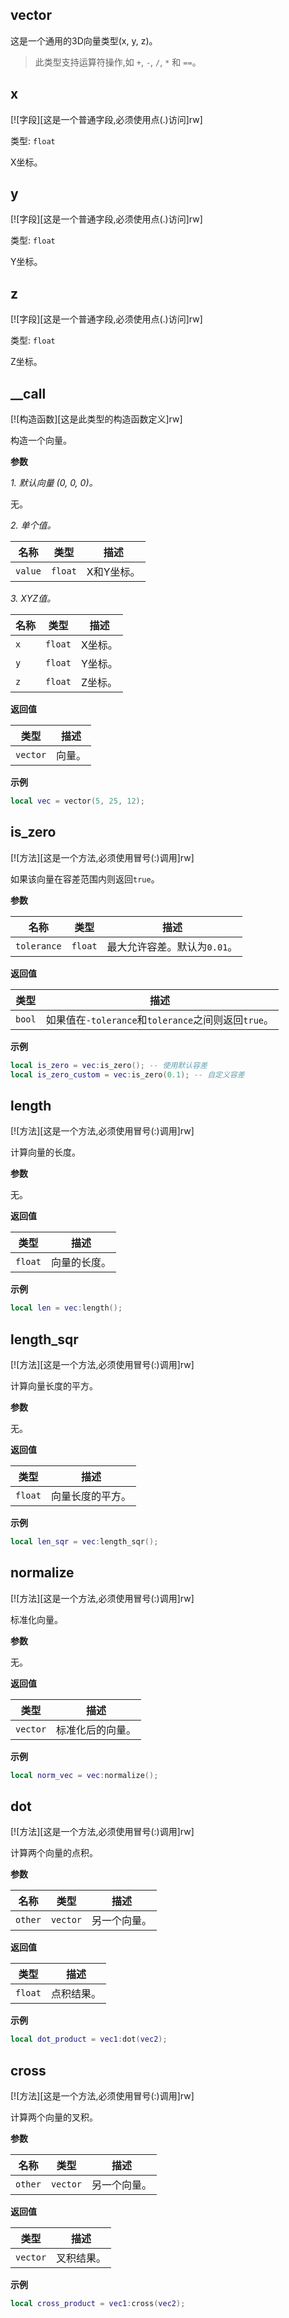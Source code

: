 ## vector

这是一个通用的3D向量类型(x, y, z)。

> 此类型支持运算符操作,如 `+`, `-`, `/`, `*` 和 `==`。

## x

[![字段][这是一个普通字段,必须使用点(.)访问]rw]

类型: `float`

X坐标。

## y

[![字段][这是一个普通字段,必须使用点(.)访问]rw]

类型: `float`

Y坐标。

## z

[![字段][这是一个普通字段,必须使用点(.)访问]rw]

类型: `float`

Z坐标。

## __call

[![构造函数][这是此类型的构造函数定义]rw]

构造一个向量。

**参数**

*1. 默认向量 (0, 0, 0)。*

无。

*2. 单个值。*

| 名称 | 类型 | 描述 |
| ---- | ---- | ----------- |
| `value` | `float` | X和Y坐标。 |

*3. XYZ值。*

| 名称 | 类型 | 描述 |
| ---- | ---- | ----------- |
| `x` | `float` | X坐标。 |
| `y` | `float` | Y坐标。 |
| `z` | `float` | Z坐标。 |

**返回值**

| 类型 | 描述 |
| ---- | ----------- |
| `vector` | 向量。 |

**示例**

```lua
local vec = vector(5, 25, 12);
```

## is_zero

[![方法][这是一个方法,必须使用冒号(:)调用]rw]

如果该向量在容差范围内则返回`true`。

**参数**

| 名称 | 类型 | 描述 |
| ---- | ---- | ----------- |
| `tolerance` | `float` | 最大允许容差。默认为`0.01`。 |

**返回值**

| 类型 | 描述 |
| ---- | ----------- |
| `bool` | 如果值在`-tolerance`和`tolerance`之间则返回`true`。 |

**示例**

```lua
local is_zero = vec:is_zero(); -- 使用默认容差
local is_zero_custom = vec:is_zero(0.1); -- 自定义容差
```

## length

[![方法][这是一个方法,必须使用冒号(:)调用]rw]

计算向量的长度。

**参数**

无。

**返回值**

| 类型 | 描述 |
| ---- | ----------- |
| `float` | 向量的长度。 |

**示例**

```lua
local len = vec:length();
```

## length_sqr

[![方法][这是一个方法,必须使用冒号(:)调用]rw]

计算向量长度的平方。

**参数**

无。

**返回值**

| 类型 | 描述 |
| ---- | ----------- |
| `float` | 向量长度的平方。 |

**示例**

```lua
local len_sqr = vec:length_sqr();
```

## normalize

[![方法][这是一个方法,必须使用冒号(:)调用]rw]

标准化向量。

**参数**

无。

**返回值**

| 类型 | 描述 |
| ---- | ----------- |
| `vector` | 标准化后的向量。 |

**示例**

```lua
local norm_vec = vec:normalize();
```

## dot

[![方法][这是一个方法,必须使用冒号(:)调用]rw]

计算两个向量的点积。

**参数**

| 名称 | 类型 | 描述 |
| ---- | ---- | ----------- |
| `other` | `vector` | 另一个向量。 |

**返回值**

| 类型 | 描述 |
| ---- | ----------- |
| `float` | 点积结果。 |

**示例**

```lua
local dot_product = vec1:dot(vec2);
```

## cross

[![方法][这是一个方法,必须使用冒号(:)调用]rw]

计算两个向量的叉积。

**参数**

| 名称 | 类型 | 描述 |
| ---- | ---- | ----------- |
| `other` | `vector` | 另一个向量。 |

**返回值**

| 类型 | 描述 |
| ---- | ----------- |
| `vector` | 叉积结果。 |

**示例**

```lua
local cross_product = vec1:cross(vec2);
```